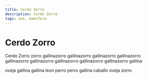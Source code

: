 ```yaml
---
title: Cerdo Zorro
description: Cerdo Zorro
tags: ave, mamifero
---
```


# Cerdo Zorro

Cerdo Zorro zorro gallinazorro gallinazorro gallinazorro gallinazorro gallinazorro gallinazorro gallinazorro gallinazorro gallinazorro gallina

oveja gallina gallina leon perro perro gallina caballo oveja zorro